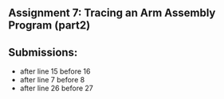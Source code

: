 ## Assignment 7: Tracing an Arm Assembly Program (part2)

## Submissions:
- after line 15 before 16 []()
- after line 7 before 8 []()
- after line 26 before 27 []()
